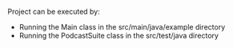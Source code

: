 Project can be executed by:
 - Running the Main class in the src/main/java/example directory
 - Running the PodcastSuite class in the src/test/java directory
